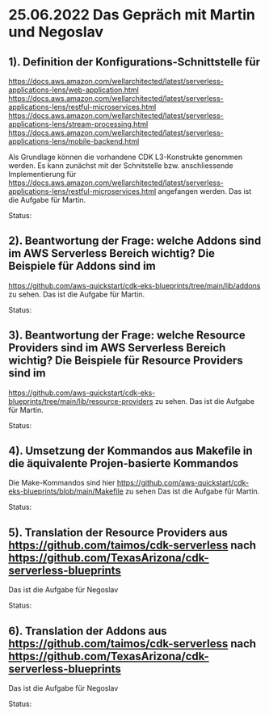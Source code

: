 # 25.06.2022 Das Gepräch mit Martin und Negoslav

## 1). Definition der Konfigurations-Schnittstelle für

<https://docs.aws.amazon.com/wellarchitected/latest/serverless-applications-lens/web-application.html>
<https://docs.aws.amazon.com/wellarchitected/latest/serverless-applications-lens/restful-microservices.html>
<https://docs.aws.amazon.com/wellarchitected/latest/serverless-applications-lens/stream-processing.html>
<https://docs.aws.amazon.com/wellarchitected/latest/serverless-applications-lens/mobile-backend.html>

Als Grundlage können die vorhandene CDK L3-Konstrukte genommen werden. Es kann zunächst mit der Schnitstelle bzw. anschliessende Implementierung
für <https://docs.aws.amazon.com/wellarchitected/latest/serverless-applications-lens/restful-microservices.html> angefangen werden.
Das ist die Aufgabe für Martin.

Status:

## 2). Beantwortung der Frage: welche Addons sind im AWS Serverless Bereich wichtig? Die Beispiele für Addons sind im

<https://github.com/aws-quickstart/cdk-eks-blueprints/tree/main/lib/addons> zu sehen.
Das ist die Aufgabe für Martin.

Status:

## 3). Beantwortung der Frage: welche Resource Providers sind im AWS Serverless Bereich wichtig? Die Beispiele für Resource Providers sind im

<https://github.com/aws-quickstart/cdk-eks-blueprints/tree/main/lib/resource-providers> zu sehen.
Das ist die Aufgabe für Martin.

Status:

## 4). Umsetzung der Kommandos aus Makefile in die äquivalente Projen-basierte Kommandos

Die Make-Kommandos sind hier <https://github.com/aws-quickstart/cdk-eks-blueprints/blob/main/Makefile> zu sehen
Das ist die Aufgabe für Martin.

Status:

## 5). Translation der Resource Providers aus <https://github.com/taimos/cdk-serverless> nach <https://github.com/TexasArizona/cdk-serverless-blueprints>

Das ist die Aufgabe für Negoslav

Status:

## 6). Translation der Addons aus <https://github.com/taimos/cdk-serverless> nach <https://github.com/TexasArizona/cdk-serverless-blueprints>

Das ist die Aufgabe für Negoslav

Status:
